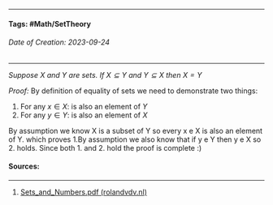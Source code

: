 __________________________________________________________________________
#### **Tags:** #Math/SetTheory 
###### *Date of Creation: 2023-09-24*
__________________________________________________________________________

*Suppose $X$ and $Y$ are sets. If $X \subseteq Y$ and $Y \subseteq X$ then $X = Y$*

*Proof:* By definition of equality of sets we need to demonstrate two things:

1. For any $x \in X$: is also an element of $Y$
2. For any $y \in Y$: is also an element of $X$


By assumption we know X is a subset of Y so every x e X is also an element of Y. which proves 1.By assumption we also know that if y e Y then y e X so 2. holds. Since both 1. and 2. hold the proof is complete :)

#### Sources:
__________________________________________________________________________
1. [Sets_and_Numbers.pdf (rolandvdv.nl)](https://www.rolandvdv.nl/Sets_and_Numbers.pdf)
